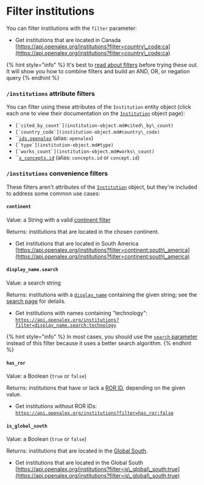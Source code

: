 # Filter institutions

You can filter institutions with the `filter` parameter:

* Get institutions that are located in Canada\
  [https://api.openalex.org/institutions?filter=country\_code:ca](https://api.openalex.org/institutions?filter=country\_code:ca)

{% hint style="info" %}
It's best to [read about filters](../../how-to-use-the-api/get-lists-of-entities/filter-entity-lists.md) before trying these out. It will show you how to combine filters and build an AND, OR, or negation query
{% endhint %}

### `/institutions` attribute filters

You can filter using these attributes of the `Institution` entity object (click each one to view their documentation on the [`Institution`](institution-object.md) object page):

* ``[`cited_by_count`](institution-object.md#cited\_by\_count)``
* ``[`country_code`](institution-object.md#country\_code)``
* ``[`ids.openalex`](institution-object.md#ids) (alias: `openalex`)
* ``[`type`](institution-object.md#type)``
* ``[`works_count`](institution-object.md#works\_count)``
* ``[`x_concepts.id`](institution-object.md#x\_concepts) (alias: `concepts.id` or `concept.id`)

### `/institutions` convenience filters

These filters aren't attributes of the [`Institution`](institution-object.md) object, but they're included to address some common use cases:

#### `continent`

Value: a String with a valid [continent filter](../geo/continents.md#filter-by-continent)

Returns: institutions that are located in the chosen continent.

* Get institutions that are located in South America\
  [https://api.openalex.org/institutions?filter=continent:south\_america](https://api.openalex.org/institutions?filter=continent:south\_america)

#### `display_name.search`

Value: a search string

Returns: institutions with a [`display_name`](institution-object.md#display\_name) containing the given string; see the [search page](../venues/search-venues.md#search-a-specific-field) for details.

* Get institutions with names containing "technology":\
  [`https://api.openalex.org/institutions?filter=display_name.search:technology`](https://api.openalex.org/institutions?filter=display\_name.search:technology)

{% hint style="info" %}
In most cases, you should use the [`search` parameter](../venues/search-venues.md#venues-full-search) instead of this filter because it uses a better search algorithm.
{% endhint %}

#### `has_ror`

Value: a Boolean (`true` or `false`)

Returns: institutions that have or lack a [ROR ID](institution-object.md#ror), depending on the given value.

* Get institutions without ROR IDs:\
  [`https://api.openalex.org/institutions?filter=has_ror:false`](https://api.openalex.org/institutions?filter=has\_ror:false)

#### `is_global_south`

Value: a Boolean (`true` or `false`)

Returns: institutions that are located in the [Global South](../geo/regions.md#global-south).

* Get institutions that are located in the Global South\
  [https://api.openalex.org/institutions?filter=is\_global\_south:true](https://api.openalex.org/institutions?filter=is\_global\_south:true)
